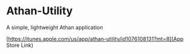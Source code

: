 # Athan-Utility
A simple, lightweight Athan application

[https://itunes.apple.com/us/app/athan-utility/id1076108131?mt=8](App Store Link)
